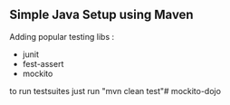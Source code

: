 ## Simple Java Setup using Maven

Adding popular testing libs :

* junit
* fest-assert
* mockito

to run testsuites just run "mvn clean test"# mockito-dojo
